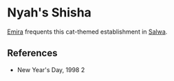 # Nyah's Shisha
[Emira](Person/Emira.md) frequents this cat-themed establishment in [Salwa](Location/Salwa.md).

## References
- New Year's Day, 1998 2
